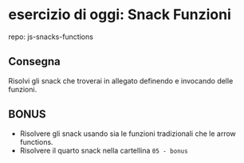 esercizio di oggi: **Snack Funzioni**
===
repo: js-snacks-functions
## **Consegna**
Risolvi gli snack che troverai in allegato definendo e invocando delle funzioni.


## BONUS
- Risolvere gli snack usando sia le funzioni tradizionali che le arrow functions.
- Risolvere il quarto snack nella cartellina `05 - bonus`